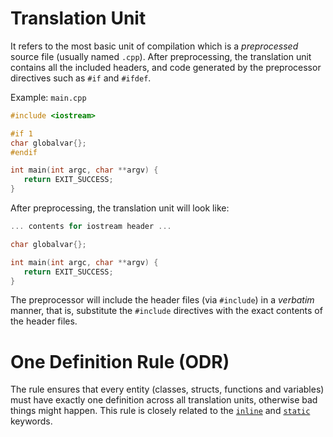 # Translation Unit

It refers to the most basic unit of compilation which is a *preprocessed* source file (usually named `.cpp`). After preprocessing, the translation unit contains all the included headers, and code generated by the preprocessor directives such as `#if` and `#ifdef`.   

Example: `main.cpp`

```C++
#include <iostream>

#if 1
char globalvar{};
#endif

int main(int argc, char **argv) {
   return EXIT_SUCCESS;
}
```

After preprocessing, the translation unit will look like:
```C++
... contents for iostream header ...

char globalvar{};

int main(int argc, char **argv) {
   return EXIT_SUCCESS;
}
```

The preprocessor will include the header files (via `#include`) in a *verbatim* manner, that is, substitute the `#include` directives with the exact contents of the header files.

# One Definition Rule (ODR)

The rule ensures that every entity (classes, structs, functions and variables) must have exactly one definition across all translation units, otherwise bad things might happen. This rule is closely related to the [`inline`](./keywords/inline.md) and [`static`](./keywords/static.md) keywords.



